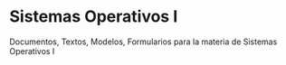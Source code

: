 # Sistemas Operativos I
Documentos, Textos, Modelos, Formularios para la materia de Sistemas Operativos I
